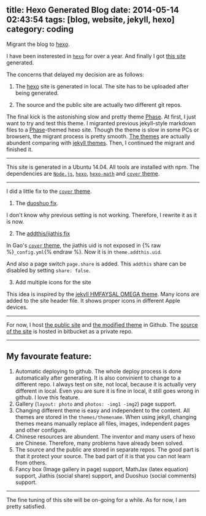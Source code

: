 title: Hexo Generated Blog 
date: 2014-05-14 02:43:54
tags: [blog, website, jekyll, hexo]
category: coding
---

Migrant the blog to [hexo](http://hexo.io/).

<!--more-->

I have been insterested in [`hexo`](http://hexo.io/) for over a year. And finally I got [this site](http://quxiaofeng.me) generated.

The concerns that delayed my decision are as follows:

1. The [hexo](http://hexo.io/) site is generated in local. The site has to be uploaded after being generated.

2. The source and the public site are actually two different git repos.

The final kick is the astonishing slow and pretty theme [Phase](http://zespia.tw/blog/2012/12/07/hexo-theme-phase/). At first, I just want to try and test this theme. I migranted previous jekyll-style markdown files to a [Phase](http://zespia.tw/blog/2012/12/07/hexo-theme-phase/)-themed hexo site. Though the theme is slow in some PCs or browsers, the migrant process is pretty smooth. [The themes](https://github.com/tommy351/hexo/wiki/Themes) are actually abundent comparing with [jekyll themes](http://jekyllthemes.org/). Then, I continued the migrant and finished it.

---

This site is generated in a Ubuntu 14.04. All tools are installed with npm. The dependencies are [`Node.js`](https://github.com/joyent/node/wiki/Installing-Node.js-via-package-manager), [`hexo`](http://hexo.io/docs/index.html), [`hexo-math`](http://catx.me/2014/03/09/hexo-mathjax-plugin/) and [`cover` theme](https://github.com/daisygao/hexo-themes-cover).

---

I did a little fix to the [`cover` theme](https://github.com/daisygao/hexo-themes-cover).

1. The [duoshuo fix](https://github.com/quxiaofeng/hexo-themes-cover/commit/8e9ac9dd1748fad96af2ec260b6994fde0c438c7#diff-9f6b1a858766407dc868689e3495f0de).

I don't know why previous setting is not working. Therefore, I rewrite it as it is now.

2. The [addthis/jiathis fix](https://github.com/quxiaofeng/hexo-themes-cover/commit/8e9ac9dd1748fad96af2ec260b6994fde0c438c7#diff-9f6b1a858766407dc868689e3495f0de) 

In Gao's [`cover` theme](https://github.com/daisygao/hexo-themes-cover), the jiathis uid is not exposed in {% raw %}`_config.yml`{% endraw %}. Now it is in `theme.addthis.uid`.

And also a page switch `page.share` is added. This `addthis` share can be disabled by setting `share: false`.

3. Add multiple icons for the site

This idea is inspired by the [jekyll HMFAYSAL OMEGA theme](http://jekyllthemes.org/themes/hmfaysal-omega-theme/). Many icons are added to the site header file. It shows proper icons in different Apple devices.

---

For now, I host [the public site](https://github.com/quxiaofeng/quxiaofeng.github.io) and [the modified theme](https://github.com/quxiaofeng/hexo-themes-cover) in Github. The [source of the site](https://bitbucket.org/quxiaofeng/hexo-migrant) is hosted in bitbucket as a private repo.

---

## My favourate feature:

1. Automatic deploying to github. The whole deploy process is done automatically after generating. It is also convinient to change to a different repo. I always test on site, not local, because it is actually very different in local. Even you are sure it is fine in local, it still goes wrong in github. I love this feature.
2. Gallery (`layout: photo` and `photos: -img1 -img2`) page support.
3. Changing different theme is easy and independent to the content. All themes are stored in the `themes/themename`. When using jekyll, changing themes means manually replace all files, images, independent pages and other configure.
4. Chinese resources are abundent. The inventor and many users of hexo are Chinese. Therefore, many problems have already been solved.
5. The source and the public are stored in separate repos. The good part is that it protect your source. The bad part of it is that you can not learn from others.
6. Fancy box (Image gallery in page) support, MathJax (latex equation) support, Jiathis (social share) support, and Duoshuo (social comments) support.

---

The fine tuning of this site will be on-going for a while. As for now, I am pretty satisfied.